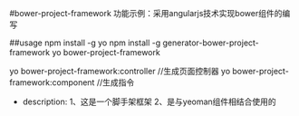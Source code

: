 #bower-project-framework
功能示例：采用angularjs技术实现bower组件的编写

##usage
  npm install -g yo
  npm install -g generator-bower-project-framework
  yo bower-project-framework

  yo bower-project-framework:controller //生成页面控制器
  yo bower-project-framework:component //生成指令

+ description:
 1、这是一个脚手架框架
 2、是与yeoman组件相结合使用的



